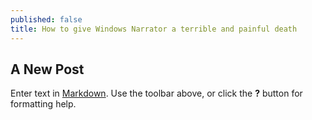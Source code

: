 ```yaml
---
published: false
title: How to give Windows Narrator a terrible and painful death
---
```


## A New Post

Enter text in [Markdown](http://daringfireball.net/projects/markdown/). Use the toolbar above, or click the **?** button for formatting help.

